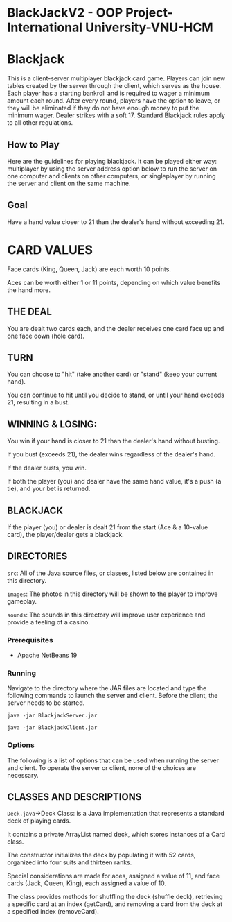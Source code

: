 # BlackJackV2 - OOP Project-International University-VNU-HCM
# Blackjack

This is a client-server multiplayer blackjack card game. Players can join new tables created by the server through the client, which serves as the house. Each player has a starting bankroll and is required to wager a minimum amount each round. After every round, players have the option to leave, or they will be eliminated if they do not have enough money to put the minimum wager. Dealer strikes with a soft 17. Standard Blackjack rules apply to all other regulations.

## How to Play

Here are the guidelines for playing blackjack. It can be played either way: multiplayer by using the server address option below to run the server on one computer and clients on other computers, or singleplayer by running the server and client on the same machine.

## Goal

Have a hand value closer to 21 than the dealer's hand without exceeding 21.

# CARD VALUES
Face cards (King, Queen, Jack) are each worth 10 points.

Aces can be worth either 1 or 11 points, depending on which value benefits the hand more.

## THE DEAL

You are dealt two cards each, and the dealer receives one card face up and one face down (hole card).

## TURN

You can choose to "hit" (take another card) or "stand" (keep your current hand).

You can continue to hit until you decide to stand, or until your hand exceeds 21, resulting in a bust.

## WINNING & LOSING:
You win if your hand is closer to 21 than the dealer's hand without busting.

If you bust (exceeds 21), the dealer wins regardless of the dealer's hand.

If the dealer busts, you win.

If both the player (you) and dealer have the same hand value, it's a push (a tie), and your bet is returned.

## BLACKJACK

If the player (you) or dealer is dealt 21 from the start (Ace & a 10-value card), the player/dealer gets a blackjack.

## DIRECTORIES

```src```: All of the Java source files, or classes, listed below are contained in this directory.


```images```: The photos in this directory will be shown to the player to improve gameplay.

```sounds```: The sounds in this directory will improve user experience and provide a feeling of a casino.

### Prerequisites

* Apache NetBeans 19

### Running

Navigate to the directory where the JAR files are located and type the following commands to launch the server and client. Before the client, the server needs to be started.

```
java -jar BlackjackServer.jar

java -jar BlackjackClient.jar
```
### Options

The following is a list of options that can be used when running the server and client. To operate the server or client, none of the choices are necessary.

## CLASSES AND DESCRIPTIONS

```Deck.java```->Deck Class: is a Java implementation that represents a standard deck of playing cards.

It contains a private ArrayList named deck, which stores instances of a Card class. 

The constructor initializes the deck by populating it with 52 cards, organized into four suits and thirteen ranks.

Special considerations are made for aces, assigned a value of 11, and face cards (Jack, Queen, King), each assigned a value of 10. 

The class provides methods for shuffling the deck (shuffle deck), retrieving a specific card at an index (getCard), and removing a card from the deck at a specified index (removeCard). 





